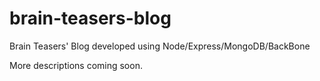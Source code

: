 brain-teasers-blog
==================

Brain Teasers' Blog developed using Node/Express/MongoDB/BackBone

More descriptions coming soon.
